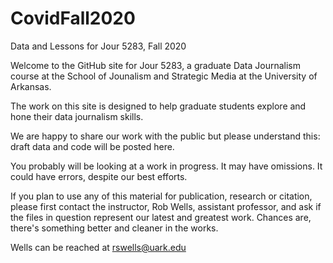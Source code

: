 # CovidFall2020
Data and Lessons for Jour 5283, Fall 2020

Welcome to the GitHub site for Jour 5283, a graduate Data Journalism course at the School of Jounalism and Strategic Media at the University of Arkansas. 

The work on this site is designed to help graduate students explore and hone their data journalism skills. 

We are happy to share our work with the public but please understand this: draft data and code will be posted here. 

You probably will be looking at a work in progress. It may have omissions. It could have errors, despite our best efforts.

If you plan to use any of this material for publication, research or citation, please first contact the instructor, Rob Wells, assistant professor, and ask if the files in question represent our latest and greatest work. Chances are, there's something better and cleaner in the works.  

Wells can be reached at rswells@uark.edu
